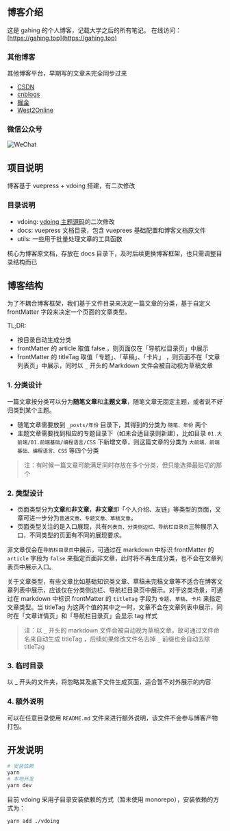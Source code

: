 ## 博客介绍

这是 gahing 的个人博客，记载大学之后的所有笔记。 在线访问：[https://gahing.top](https://gahing.top)

### 其他博客

其他博客平台，早期写的文章未完全同步过来 

- [CSDN](https://blog.csdn.net/u011644423/)
- [cnblogs](https://www.cnblogs.com/france/)
- [掘金](https://juejin.im/user/59818c62f265da3e3a0bdbf0)
- [West2Online](https://www.hongweipeng.com/index.php/author/8/)

### 微信公众号

![WeChat](https://cdn.jsdelivr.net/gh/francecil/cdn-resouce/uploads/9277731-591f9a53b8acf2c1.webp)


## 项目说明

博客基于 vuepress + vdoing 搭建，有二次修改

### 目录说明
- vdoing: [vdoing 主题源码](https://github.com/xugaoyi/vuepress-theme-vdoing-doc)的二次修改
- docs: vuepress 文档目录，包含 vueprees 基础配置和博客文档原文件
- utils: 一些用于批量处理文章的工具函数

核心为博客原文档，存放在 docs 目录下，及时后续更换博客框架，也只需调整目录结构而已

## 博客结构

为了不耦合博客框架，我们基于文件目录来决定一篇文章的分类，基于自定义 frontMatter 字段来决定一个页面的文章类型。

TL;DR:
- 按目录自动生成分类
- frontMatter 的 article 取值 false ，则页面仅在「导航栏目录页」中展示
- frontMatter 的 titleTag 取值「专题」、「草稿」、「卡片」 ，则页面不在「文章列表页」中展示，同时以 `_` 开头的 Markdown 文件会被自动视为草稿文章

### 1. 分类设计

一篇文章按分类可以分为**随笔文章**和**主题文章**，随笔文章无固定主题，或者说不好归类到某个主题。

- 随笔文章需要放到 `_posts/年份` 目录下，其得到的分类为 `随笔、年份` 两个
- 主题文章需要找到相应的专题目录下（如未合适目录则新建），比如目录 `01.大前端/01.前端基础/编程语言/CSS` 下新增文章，则这篇文章的分类为 `大前端、前端基础、编程语言、CSS` 等四个分类

> 注：有时候一篇文章可能满足同时存放在多个分类，但只能选择最贴切的那个

### 2. 类型设计

- 页面类型分为**文章**和**非文章**，**非文章**即「个人介绍、友链」等类型的页面，文章可进一步分为`普通文章、专题文章、草稿文章`。
- 页面类型关注的是入口展现，共有`列表页、分类侧边栏、导航栏目录页`三种展示入口，不同类型的页面有不同的展现要求。

非文章仅会在`导航栏目录页`中展示，可通过在 markdown 中标识 frontMatter 的 `article` 字段为 `false` 来指定页面非文章，此时将不再生成分类，也不会在文章列表页中展示入口。

关于文章类型，有些文章比如基础知识类文章、草稿未完稿文章等不适合在博客文章列表中展示，应该仅在分类侧边栏、导航栏目录页中展示。对于这类场景，可通过在 markdown 中标识 frontMatter 的 `titleTag` 字段为 `专题`、`草稿`、`卡片` 来指定文章类型。当 titleTag 为这两个值的其中之一时，文章不会在文章列表中展示，同时在「文章详情页」和「导航栏目录页」会显示 tag 样式

> 注：以 `_` 开头的 markdown 文件会被自动视为草稿文章，故可通过文件命名来自动生成 titleTag ，后续如果修改文件名去掉 `_` 前缀也会自动去除 titleTag

### 3. 临时目录

以 _ 开头的文件夹，将忽略其及底下文件生成页面，适合暂不对外展示的内容

### 4. 额外说明

可以在任意目录使用 `README.md` 文件来进行额外说明，该文件不会参与博客产物打包。

## 开发说明
```sh
# 安装依赖
yarn
# 本地开发
yarn dev
```

目前 vdoing 采用子目录安装依赖的方式（暂未使用 monorepo），安装依赖的方式为：
```sh
yarn add ./vdoing
```
